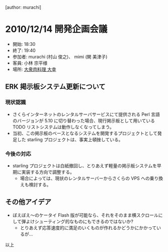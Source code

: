 [author: murachi]
# 2010/12/14 開発企画会議

* 開始: 18:30
* 終了: 19:40
* 参加者: murachi (村山 俊之)、 mimi (関 美津子)
* 客員: 小林 宗平様
* 場所: [大衆肉料理 大幸](http:://r.tabelog.com/chiba/A1204/A120401/12007372/)

## ERK 掲示板システム更新について

### 現状認識

* さくらインターネットのレンタルサーバサービスにて提供される Perl 言語のバージョンが 5.10 に切り替わった場合、現行掲示板として用いている TODO リストシステムは動作しなくなってしまう。
* 当初、この掲示板のベースとなるシステムを開発するプロジェクトとして発足した starling プロジェクトは、事実上頓挫している。

### 今後の対応

* starling プロジェクトは白紙撤回し、とりあえず軽量の掲示板システムを早期に実装する方向で調整する。
  * 場合によっては、現状のレンタルサーバーからさくらの VPS への乗り換えも検討する。

## その他アイデア

* ぼえぼえ～のケータイ Flash 版が可能なら、それをそのまま横スクロールにして弾よけシューティング的なものにもできるのではないか?
  * とりあえず応答速度的に満足のいくものが作れるかどうかにかかっているが…

以上
